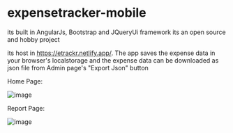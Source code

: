 # expensetracker-mobile
its built in AngularJs, Bootstrap and JQueryUi framework
its an open source and hobby project

its host in https://etrackr.netlify.app/. The app saves the expense data in your browser's localstorage and the expense data can be downloaded as json file from Admin page's "Export Json" button

Home Page:

![image](https://user-images.githubusercontent.com/51823589/210131083-db400404-86c1-4c9a-b33e-7c4fa182fd60.png)

Report Page:

![image](https://user-images.githubusercontent.com/51823589/210131252-9b39135f-425c-4b5d-8a14-35d5edf64599.png)

